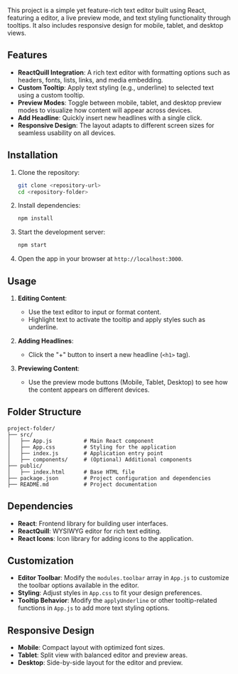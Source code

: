 This project is a simple yet feature-rich text editor built using React, featuring a editor, a live preview mode, and text styling functionality through tooltips. It also includes responsive design for mobile, tablet, and desktop views.

## Features

- **ReactQuill Integration**: A rich text editor with formatting options such as headers, fonts, lists, links, and media embedding.
- **Custom Tooltip**: Apply text styling (e.g., underline) to selected text using a custom tooltip.
- **Preview Modes**: Toggle between mobile, tablet, and desktop preview modes to visualize how content will appear across devices.
- **Add Headline**: Quickly insert new headlines with a single click.
- **Responsive Design**: The layout adapts to different screen sizes for seamless usability on all devices.

## Installation

1. Clone the repository:
   ```bash
   git clone <repository-url>
   cd <repository-folder>
   ```

2. Install dependencies:
   ```bash
   npm install
   ```

3. Start the development server:
   ```bash
   npm start
   ```

4. Open the app in your browser at `http://localhost:3000`.

## Usage

1. **Editing Content**:
   - Use the text editor to input or format content.
   - Highlight text to activate the tooltip and apply styles such as underline.

2. **Adding Headlines**:
   - Click the "+" button to insert a new headline (`<h1>` tag).

3. **Previewing Content**:
   - Use the preview mode buttons (Mobile, Tablet, Desktop) to see how the content appears on different devices.

## Folder Structure

```
project-folder/
├── src/
│   ├── App.js          # Main React component
│   ├── App.css         # Styling for the application
│   ├── index.js        # Application entry point
│   ├── components/     # (Optional) Additional components
├── public/
│   ├── index.html      # Base HTML file
├── package.json        # Project configuration and dependencies
├── README.md           # Project documentation
```

## Dependencies

- **React**: Frontend library for building user interfaces.
- **ReactQuill**: WYSIWYG editor for rich text editing.
- **React Icons**: Icon library for adding icons to the application.

## Customization

- **Editor Toolbar**: Modify the `modules.toolbar` array in `App.js` to customize the toolbar options available in the editor.
- **Styling**: Adjust styles in `App.css` to fit your design preferences.
- **Tooltip Behavior**: Modify the `applyUnderline` or other tooltip-related functions in `App.js` to add more text styling options.


## Responsive Design

- **Mobile**: Compact layout with optimized font sizes.
- **Tablet**: Split view with balanced editor and preview areas.
- **Desktop**: Side-by-side layout for the editor and preview.


